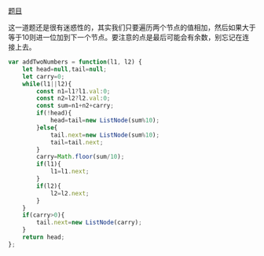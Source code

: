 [题目](https://leetcode.cn/problems/add-two-numbers/)

这一道题还是很有迷惑性的，其实我们只要遍历两个节点的值相加，然后如果大于等于10则进一位加到下一个节点。要注意的点是最后可能会有余数，别忘记在连接上去。

```js
var addTwoNumbers = function(l1, l2) {
    let head=null,tail=null;
    let carry=0;
    while(l1||l2){
        const n1=l1?l1.val:0;
        const n2=l2?l2.val:0;
        const sum=n1+n2+carry;
        if(!head){
            head=tail=new ListNode(sum%10);
        }else{
            tail.next=new ListNode(sum%10);
            tail=tail.next;
        }
        carry=Math.floor(sum/10);
        if(l1){
            l1=l1.next;
        }
        if(l2){
            l2=l2.next;
        }
    }
    if(carry>0){
        tail.next=new ListNode(carry);
    }
    return head;
};
```